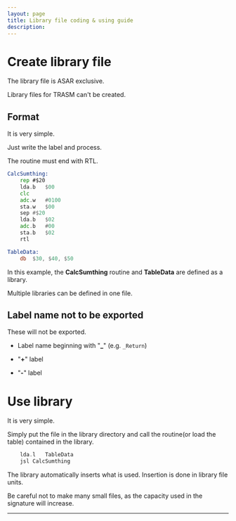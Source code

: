```yaml
---
layout: page
title: Library file coding & using guide
description: 
---
```


# Create library file

The library file is ASAR exclusive.

Library files for TRASM can't be created.

## Format

It is very simple.

Just write the label and process.

The routine must end with RTL.

```asm
CalcSumthing:
	rep	#$20
	lda.b	$00
	clc
	adc.w	#0100
	sta.w	$00
	sep	#$20
	lda.b	$02
	adc.b	#00
	sta.b	$02
	rtl

TableData:
	db	$30, $40, $50
```

In this example, the **CalcSumthing** routine and **TableData** are defined as a library.

Multiple libraries can be defined in one file.

## Label name not to be exported

These will not be exported.

- Label name beginning with "**\_**" \(e.g. `_Return`\)

- "**+**" label

- "**-**" label


# Use library

It is very simple.

Simply put the file in the library directory and
call the routine\(or load the table\) contained in the library.

```asm
	lda.l	TableData
	jsl	CalcSumthing
```

The library automatically inserts what is used.
Insertion is done in library file units.

Be careful not to make many small files, as the capacity
used in the signature will increase.




---


